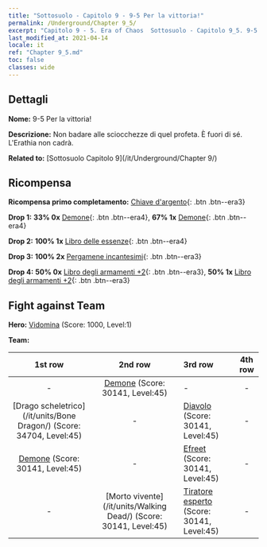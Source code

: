 ```yaml
---
title: "Sottosuolo - Capitolo 9 - 9-5 Per la vittoria!"
permalink: /Underground/Chapter 9_5/
excerpt: "Capitolo 9 - 5. Era of Chaos  Sottosuolo - Capitolo 9_5. 9-5 Per la vittoria!"
last_modified_at: 2021-04-14
locale: it
ref: "Chapter 9_5.md"
toc: false
classes: wide
---
```


## Dettagli

 **Nome:** 9-5 Per la vittoria!

 **Descrizione:** Non badare alle sciocchezze di quel profeta. È fuori di sé. L'Erathia non cadrà.

 **Related to:** [Sottosuolo Capitolo 9](/it/Underground/Chapter 9/)

## Ricompensa

 **Ricompensa primo completamento:** [Chiave d'argento](/it/Items/con_693/){: .btn .btn--era3}

 **Drop 1:** **33% 0x** [Demone](/it/Items/unt_229/){: .btn .btn--era4}, **67% 1x** [Demone](/it/Items/unt_229/){: .btn .btn--era4}

 **Drop 2:** **100% 1x** [Libro delle essenze](/it/Items/mat_39/){: .btn .btn--era4}

 **Drop 3:** **100% 2x** [Pergamene incantesimi](/it/Items/con_694/){: .btn .btn--era3}

 **Drop 4:** **50% 0x** [Libro degli armamenti +2](/it/Items/mat_32/){: .btn .btn--era3}, **50% 1x** [Libro degli armamenti +2](/it/Items/mat_32/){: .btn .btn--era3}


## Fight against Team
 **Hero:** [Vidomina](/it/heroes/Vidomina/) (Score: 1000, Level:1)

 **Team:**


  | 1st row | 2nd row | 3rd row | 4th row |
  |:----:|:----:|:----|:----:|
  | - | [Demone](/it/units/Demon/) (Score: 30141, Level:45)  | - | - |
  | [Drago scheletrico](/it/units/Bone Dragon/) (Score: 34704, Level:45)  | - | [Diavolo](/it/units/Devil/) (Score: 30141, Level:45)  | - |
  | [Demone](/it/units/Demon/) (Score: 30141, Level:45)  | - | [Efreet](/it/units/Efreeti/) (Score: 30141, Level:45)  | - |
  | - | [Morto vivente](/it/units/Walking Dead/) (Score: 30141, Level:45)  | [Tiratore esperto](/it/units/Sharpshooter/) (Score: 30141, Level:45)  | - |


